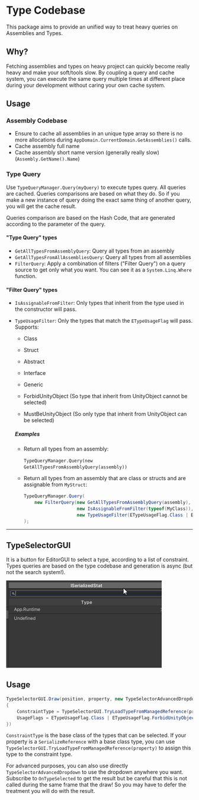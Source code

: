 # Type Codebase

This package aims to provide an unified way to treat heavy queries on Assemblies and Types.

## Why?

Fetching assemblies and types on heavy project can quickly become really heavy and make your soft/tools slow. By coupling a query and cache system, you can execute the same query multiple times at different place during your development without caring your own cache system.

## Usage

### Assembly Codebase

- Ensure to cache all assemblies in an unique type array so there is no more allocations during `AppDomain.CurrentDomain.GetAssemblies()` calls.
- Cache assembly full name
- Cache assembly short name version (generally really slow) (`Assembly.GetName().Name`)

### Type Query

Use `TypeQueryManager.Query(myQuery)` to execute types query. All queries are cached. Queries comparisons are based on what they do. So if you make a new instance of query doing the exact same thing of another query, you will get the cache result.

Queries comparison are based on the Hash Code, that are generated according to the parameter of the query.

#### "Type Query" types

- `GetAllTypesFromAssemblyQuery`: Query all types from an assembly
- `GetAllTypesFromAllAssembliesQuery`: Query all types from all assemblies
- `FilterQuery`: Apply a combination of filters ("Filter Query") on a query source to get only what you want. You can see it as a `System.Linq.Where` function.

#### "Filter Query" types

- `IsAssignableFromFilter`: Only types that inherit from the type used in the constructor will pass.

- `TypeUsageFilter`: Only the types that match the `ETypeUsageFlag` will pass. Supports:

  - Class

  - Struct

  - Abstract

  - Interface

  - Generic

  - ForbidUnityObject (So type that inherit from UnityObject cannot be selected)

  - MustBeUnityObject (So only type that inherit from UnityObject can be selected)

    

  ##### Examples

  - Return all types from an assembly:

    `TypeQueryManager.Query(new GetAllTypesFromAssemblyQuery(assembly))`

  - Return all types from an assembly that are class or structs and are assignable from `MyStruct`:
  
    ```csharp
    TypeQueryManager.Query(
        new FilterQuery(new GetAllTypesFromAssemblyQuery(assembly),
                        new IsAssignableFromFilter(typeof(MyClass)),
                        new TypeUsageFilter(ETypeUsageFlag.Class | ETypeUsageFlag.Struct))
    );
    ```

---

## TypeSelectorGUI

It is a button for EditorGUI to select a type, according to a list of constraint. Types queries are based on the type codebase and generation is async (but not the search system!).

![](Documentation~/Resources/TypeSelectorGUI.gif)

## Usage

```csharp
TypeSelectorGUI.Draw(position, property, new TypeSelectorAdvancedDropdown.Settings()
{
    ConstraintType = TypeSelectorGUI.TryLoadTypeFromManagedReference(property),
    UsageFlags = ETypeUsageFlag.Class | ETypeUsageFlag.ForbidUnityObject
})
```

`ConstraintType` is the base class of the types that can be selected. If your property is a `SerializeReference` with a base class type, you can use `TypeSelectorGUI.TryLoadTypeFromManagedReference(property)` to assign this type to the constraint type.

For advanced purposes, you can also use directly `TypeSelectorAdvancedDropdown` to use the dropdown anywhere you want. Subscribe to `OnTypeSelected` to get the result but be careful that this is not called during the same frame that the draw! So you may have to defer the treatment you will do with the result.